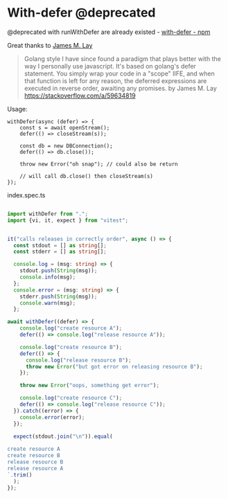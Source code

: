 # With-defer @deprecated

@deprecated with runWithDefer are already existed - [with-defer - npm]( https://www.npmjs.com/package/with-defer )


Great thanks to  [James M. Lay](https://stackoverflow.com/a/59634819)

> Golang style
I have since found a paradigm that plays better with the way I personally use javascript. It's based on golang's defer statement. You simply wrap your code in a "scope" IIFE, and when that function is left for any reason, the deferred expressions are executed in reverse order, awaiting any promises.
by James M. Lay
https://stackoverflow.com/a/59634819

Usage:
```
withDefer(async (defer) => {
    const s = await openStream();
    defer(() => closeStream(s));

    const db = new DBConnection();
    defer(() => db.close());

    throw new Error("oh snap"); // could also be return

    // will call db.close() then closeStream(s)
});
```

index.spec.ts
```typescript

import withDefer from ".";
import {vi, it, expect } from "vitest";


it("calls releases in correctly order", async () => {
  const stdout = [] as string[];
  const stderr = [] as string[];

  console.log = (msg: string) => {
    stdout.push(String(msg));
    console.info(msg);
  };
  console.error = (msg: string) => {
    stderr.push(String(msg));
    console.warn(msg);
  };

await withDefer((defer) => {
    console.log("create resource A");
    defer(() => console.log("release resource A"));

    console.log("create resource B");
    defer(() => {
      console.log("release resource B");
      throw new Error("but got error on releasing resource B");
    });

    throw new Error("oops, something get error");

    console.log("create resource C");
    defer(() => console.log("release resource C"));
  }).catch((error) => {
    console.error(error);
  });

  expect(stdout.join("\n")).equal(
    `
create resource A
create resource B
release resource B
release resource A
`.trim()
  );
});

```
